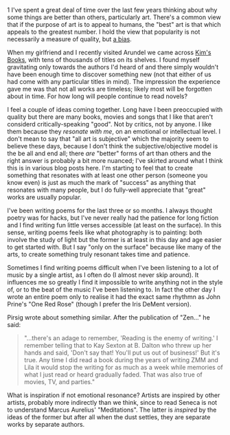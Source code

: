 1 I've spent a great deal of time over the last few years thinking about why some things are better than others, particularly art. There's a common view that if the purpose of art is to appeal to humans, the "best" art is that which appeals to the greatest number. I hold the view that popularity is not necessarily a measure of quality, but [a bias](/some-quality-biases/).

When my girlfriend and I recently visited Arundel we came across [Kim's Books](https://www.kimsbookshops.co.uk/arundel/), with tens of thousands of titles on its shelves. I found myself gravitating only towards the authors I'd heard of and there simply wouldn't have been enough time to discover something new (not that either of us had come with any particular titles in mind). The impression the experience gave me was that not all works are timeless; likely most will be forgotten about in time. For how long will people continue to read novels?

I feel a couple of ideas coming together. Long have I been preoccupied with quality but there are many books, movies and songs that I like that aren't considerd critically-speaking "good". Not by critics, not by anyone. I like them because they *resonate with me*, on an emotional or intellectual level. I don't mean to say that "all art is subjective" which the majority seem to believe these days, because I don't think the subjective/objective model is the be all and end all; there _are_ "better" forms of art than others and the right answer is probably a bit more nuanced; I've skirted around what I think this is in various blog posts here. I'm starting to feel that to create something that resonates with at least one other person (someone you know even) is just as much the mark of "success" as anything that resonates with many people, but I do fully-well appreciate that "great" works are usually popular.

I've been writing poems for the last three or so months. I always thought poetry was for hacks, but I've never really had the patience for long fiction and I find writing fun little verses accessible (at least on the surface). In this sense, writing poems feels like what photography is to painting: both involve the study of light but the former is at least in this day and age easier to get started with. But I say "only on the surface" because like many of the arts, to create something truly resonant takes time and patience.

Sometimes I find writing poems difficult when I've been listening to a lot of music by a single artist, as I often do (I almost never skip around). It influences me so greatly I find it impossible to write anything not in the style of, or to the beat of the music I've been listening to. In fact the other day I wrote an entire poem only to realise it had the exact same rhythmn as John Prine's "One Red Rose" (though I prefer the Iris DeMent version).

Pirsig wrote about something similar. After the publication of "Zen..." he said:
> "...there's an adage to remember, 'Reading is the enemy of writing.' I remember telling that to Kay Sexton at B. Dalton who threw up her hands and said, 'Don't say that! You'll put us out of business!' But it's true. Any time I did read a book during the years of writing ZMM and Lila it would stop the writing for as much as a week while memories of what I just read or heard gradually faded. That was also true of movies, TV, and parties."

What is inspiration if not emotional resonance? Artists are inspired by other artists, probably more indirectly than we think, since to read Seneca is not to understand Marcus Aurelius' "Meditations". The latter is _inspired_ by the ideas of the former but after all when the dust settles, they are separate works by separate authors.